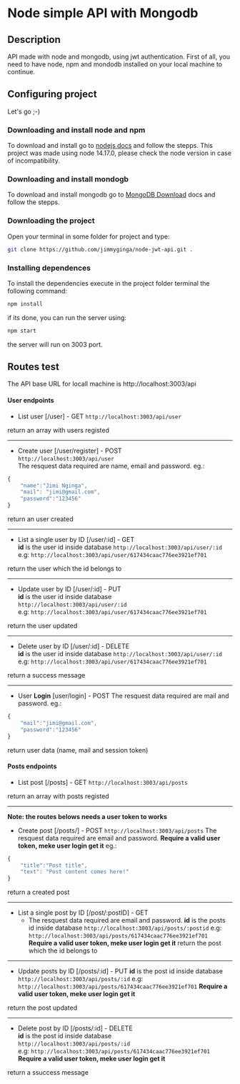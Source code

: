 # Node simple API with Mongodb

## Description
API made with node and mongodb, using jwt authentication.
First of all, you need to have node, npm and mondodb installed on your local machine to continue.

## Configuring project
Let's go ;-)

### Downloading and install node and npm
To download and install go to [nodejs docs](https://nodejs.org/en/download/`) and follow the stepps.
This project was made using node 14.17.0, please check the node version in case of incompatibility.
### Downloading and install mondogb
To download and install mongodb go to [MongoDB Download](https://www.mongodb.com/try/download/community`) docs and follow the stepps.

### Downloading the project
Open your terminal in some folder for project and type:
~~~bash
git clone https://github.com/jimmyginga/node-jwt-api.git .
~~~

### Installing dependences
To install the dependencies execute in the project folder terminal the following command:
~~~bash
npm install
~~~

if its done, you can run the server using:
~~~bash
npm start
~~~
the server will run on 3003 port.

## Routes test 
The API base URL for locall machine is http://localhost:3003/api

#### User endpoints

*  List user [/user] - GET
``http://localhost:3003/api/user`` <br/>

return an array with users registed
___

* Create user [/user/register] - POST <br/>
``http://localhost:3003/api/user`` <br/>
The resquest data required are name, email and password.
eg.: 
~~~js
{
	"name":"Jimi Nginga",
	"mail": "jimi@gmail.com",
	"password":"123456"
}
~~~
return an user created
___
* List a single user by ID [/user/:id] - GET <br/>
**id** is the user id inside database
``http://localhost:3003/api/user/:id``
e.g: ``http://localhost:3003/api/user/617434caac776ee3921ef701`` <br/>

return the user which the id belongs to
___
* Update user by ID [/user/:id] - PUT <br/>
**id** is the user id inside database<br/>
``http://localhost:3003/api/user/:id`` <br/>
e.g: ``http://localhost:3003/api/user/617434caac776ee3921ef701``<br/>

return the user updated
___
* Delete user by ID [/user/:id] - DELETE <br/>
**id** is the user id inside database
``http://localhost:3003/api/user/:id`` <br/>
e.g: ``http://localhost:3003/api/user/617434caac776ee3921ef701``<br/>

return a success message
___
* User **Login** [user/login] - POST
The resquest data required are mail and password.
eg.: 
~~~js
{
	"mail":"jimi@gmail.com",
	"password":"123456"
}
~~~
return user data (name, mail and session token)


#### Posts endpoints

*  List post [/posts] - GET
``http://localhost:3003/api/posts``

return an array with posts registed
___

**Note: the routes belows needs a user token to works**
* Create post [/posts/] - POST
``http://localhost:3003/api/posts``
The resquest data required are email and password.
**Require a valid user token, meke user login get it**
eg.: 
~~~js
{
    "title":"Post title",
    "text": "Post content comes here!"
}
~~~
return a created post
___
*  List a single post by ID [/post/:postID] - GET
    * The resquest data required are email and password.
**id** is the posts id inside database
``http://localhost:3003/api/posts/:postid``
e.g: ``http://localhost:3003/api/posts/617434caac776ee3921ef701``
**Require a valid user token, meke user login get it**
return the post which the id belongs to
___
* Update posts by ID [/posts/:id] - PUT
**id** is the post id inside database
``http://localhost:3003/api/posts/:id``
e.g: ``http://localhost:3003/api/posts/617434caac776ee3921ef701``
**Require a valid user token, meke user login get it**
 
 return the post updated
___
* Delete post by ID [/posts/:id] - DELETE <br/>
**id** is the post id inside database <br/>
``http://localhost:3003/api/posts/:id`` <br/>
e.g: ``http://localhost:3003/api/posts/617434caac776ee3921ef701`` <br/>
**Require a valid user token, meke user login get it**

return a ssuccess message

